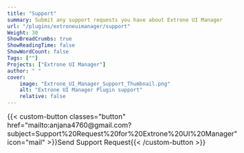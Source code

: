 ```yaml
---
title: "Support"
summary: Submit any support requests you have about Extrone UI Manager here.
url: "/plugins/extroneuimanager/support"
Weight: 30
ShowBreadCrumbs: true
ShowReadingTime: false
ShowWordCount: false
Tags: [""]
Projects: ["Extrone UI Manager"]
author: " "
cover:
    image: "Extrone_UI_Manager_Support_Thumbnail.png"
    alt: "Extrone UI Manager Plugin support"
    relative: false
---
```


<div class="buttons" style="display:flex; justify-content:left; font-size:medium; max-width:none; gap:var(--gap); margin-top:var(--gap);">
{{< custom-button classes="button" href="mailto:anjana4760@gmail.com?subject=Support%20Request%20for%20Extrone%20UI%20Manager" icon="mail" >}}Send Support Request{{< /custom-button >}}
</div>